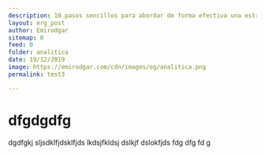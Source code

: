 ```yaml
---
description: 10 pasos sencillos para abordar de forma efectiva una estrategia de analítica web.
layout: erg_post
author: Emirodgar
sitemap: 0
feed: 0
folder: analitica
date: 19/12/2019
image: https://emirodgar.com/cdn/images/og/analitica.png
permalink: test3

---
```


# dfgdgdfg

dgdfgkj sljsdklfjdsklfjds lkdsjfkldsj dslkjf dslokfjds
fdg
dfg
fd
g
<!--stackedit_data:
eyJoaXN0b3J5IjpbLTIwMTg4MDc2NzRdfQ==
-->